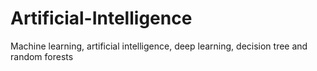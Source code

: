 # Artificial-Intelligence
Machine learning, artificial intelligence, deep learning, decision tree and random forests

